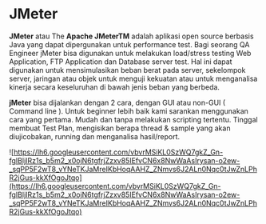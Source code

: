 # JMeter

**JMeter** atau The **Apache JMeterTM** adalah aplikasi open source berbasis Java yang dapat dipergunakan untuk performance test. Bagi seorang QA Engineer jMeter bisa digunakan untuk melakukan load/stress testing Web Application, FTP Application dan Database server test. Hal ini dapat digunakan untuk mensimulasikan beban berat pada server, sekelompok server, jaringan atau objek untuk menguji kekuatan atau untuk menganalisa kinerja secara keseluruhan di bawah jenis beban yang berbeda.

**jMeter** bisa dijalankan dengan 2 cara, dengan GUI atau non-GUI ( Command line ). Untuk beginner lebih baik kami sarankan menggunakan cara yang pertama. Mudah dan tanpa melakukan scripting tertentu. Tinggal membuat Test Plan, mengisikan berapa thread & sample yang akan diujicobakan, running dan menganalisa hasil/report.

![https://lh6.googleusercontent.com/vbvrMSiKL0SzWQ7gkZ_Gn-fgIBljIRz1s_b5m2_x0ojN6tgfrjZzxv85IEfvCN6x8NwWaAsIrysan-o2ew-_sqPP5F2wT8_vYNeTKJaMreIKbHoqAAHZ_ZNmvs6J2ALn0Nqc0tJwZnLPhR2jGus-kkXfOgoJtqo](https://lh6.googleusercontent.com/vbvrMSiKL0SzWQ7gkZ_Gn-fgIBljIRz1s_b5m2_x0ojN6tgfrjZzxv85IEfvCN6x8NwWaAsIrysan-o2ew-_sqPP5F2wT8_vYNeTKJaMreIKbHoqAAHZ_ZNmvs6J2ALn0Nqc0tJwZnLPhR2jGus-kkXfOgoJtqo)